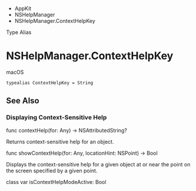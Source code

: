 

- AppKit
- NSHelpManager
-  NSHelpManager.ContextHelpKey 

Type Alias

# NSHelpManager.ContextHelpKey

macOS

``` source
typealias ContextHelpKey = String
```

## See Also

### Displaying Context-Sensitive Help

func contextHelp(for: Any) -> NSAttributedString?

Returns context-sensitive help for an object.

func showContextHelp(for: Any, locationHint: NSPoint) -> Bool

Displays the context-sensitive help for a given object at or near the point on the screen specified by a given point.

class var isContextHelpModeActive: Bool

